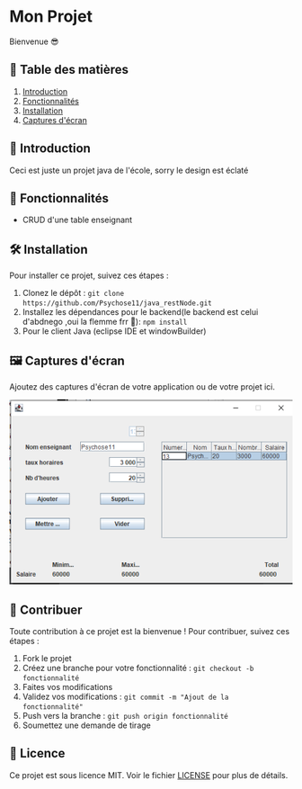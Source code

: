 # Mon Projet

Bienvenue 😎

## 📝 Table des matières

1. [Introduction](#introduction)
2. [Fonctionnalités](#fonctionnalités)
3. [Installation](#installation)
5. [Captures d'écran](#captures-décran)


## 🚀 Introduction

Ceci est juste un projet java de l'école, sorry le design est éclaté
## 🎯 Fonctionnalités

- CRUD d'une table enseignant


## 🛠️ Installation

Pour installer ce projet, suivez ces étapes :

1. Clonez le dépôt : `git clone https://github.com/Psychose11/java_restNode.git`
2. Installez les dépendances pour le backend(le backend est celui d'abdnego ,oui la flemme frr 💫): `npm install`
3. Pour le client Java (eclipse IDE et windowBuilder)

## 🖼️ Captures d'écran

Ajoutez des captures d'écran de votre application ou de votre projet ici.

![Capture d'écran 1](Capture.png)


## 🤝 Contribuer

Toute contribution à ce projet est la bienvenue ! Pour contribuer, suivez ces étapes :

1. Fork le projet
2. Créez une branche pour votre fonctionnalité : `git checkout -b fonctionnalité`
3. Faites vos modifications
4. Validez vos modifications : `git commit -m "Ajout de la fonctionnalité"`
5. Push vers la branche : `git push origin fonctionnalité`
6. Soumettez une demande de tirage

## 📄 Licence

Ce projet est sous licence MIT. Voir le fichier [LICENSE](LICENSE) pour plus de détails.
